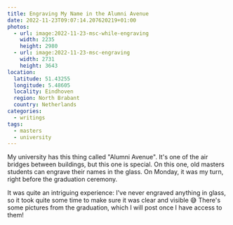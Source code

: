 ```yaml
---
title: Engraving My Name in the Alumni Avenue
date: 2022-11-23T09:07:14.207620219+01:00
photos:
  - url: image:2022-11-23-msc-while-engraving
    width: 2235
    height: 2980
  - url: image:2022-11-23-msc-engraving
    width: 2731
    height: 3643
location:
  latitude: 51.43255
  longitude: 5.48605
  locality: Eindhoven
  region: North Brabant
  country: Netherlands
categories:
  - writings
tags:
  - masters
  - university
---
```


My university has this thing called "Alumni Avenue". It's one of the air bridges between buildings, but this one is special. On this one, old masters students can engrave their names in the glass. On Monday, it was my turn, right before the graduation ceremony.

It was quite an intriguing experience: I've never engraved anything in glass, so it took quite some time to make sure it was clear and visible 😅 There's some pictures from the graduation, which I will post once I have access to them!

